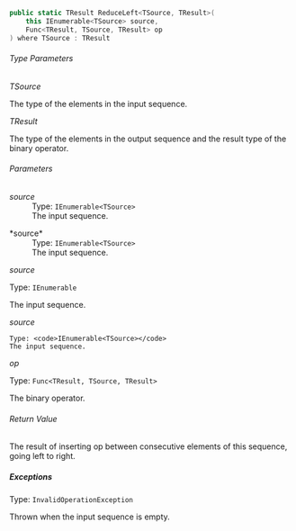 

``` C#
public static TResult ReduceLeft<TSource, TResult>(
	this IEnumerable<TSource> source,
	Func<TResult, TSource, TResult> op
) where TSource : TResult
```

###### Type Parameters

*TSource*

The type of the elements in the input sequence.

*TResult*

The type of the elements in the output sequence and the result type of the binary operator.

###### Parameters

<dl>
<dt><i>source</i></dt>
<dd>
Type: <code>IEnumerable&lt;TSource&gt;</code><br />
The input sequence.
</dd>
</dl>

<dl>
<dt>*source*</dt>
<dd>
Type: <code>IEnumerable&lt;TSource&gt;</code><br />
The input sequence.
</dd>
</dl>

*source*

Type: <code>IEnumerable<TSource></code>

The input sequence.

*source*

    Type: <code>IEnumerable<TSource></code>
    The input sequence.

*op*

Type: <code>Func&lt;TResult, TSource, TResult&gt;</code>

The binary operator.

###### Return Value

The result of inserting op between consecutive elements of this sequence, going left to right.

##### Exceptions

Type: <code>InvalidOperationException</code>

Thrown when the input sequence is empty.

